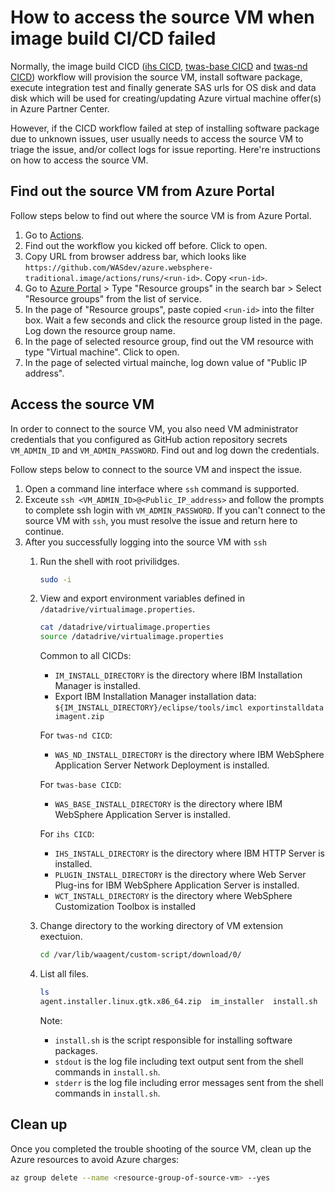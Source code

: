 # How to access the source VM when image build CI/CD failed

Normally, the image build CICD ([ihs CICD](../.github/workflows/ihsBuild.yml), [twas-base CICD](../.github/workflows/twas-baseBuild.yml) and [twas-nd CICD](../.github/workflows/twas-ndBuild.yml)) workflow will provision the source VM, install software package, execute integration test and finally generate SAS urls for OS disk and data disk which will be used for creating/updating Azure virtual machine offer(s) in Azure Partner Center. 

However, if the CICD workflow failed at step of installing software package due to unknown issues, user usually needs to access the source VM to triage the issue, and/or collect logs for issue reporting. Here're instructions on how to access the source VM.

## Find out the source VM from Azure Portal

Follow steps below to find out where the source VM is from Azure Portal.

1. Go to [Actions](https://github.com/WASdev/azure.websphere-traditional.image/actions).
1. Find out the workflow you kicked off before. Click to open.
1. Copy URL from browser address bar, which looks like `https://github.com/WASdev/azure.websphere-traditional.image/actions/runs/<run-id>`. Copy `<run-id>`.
1. Go to [Azure Portal](https://portal.azure.com/#home) > Type "Resource groups" in the search bar > Select "Resource groups" from the list of service.
1. In the page of "Resource groups", paste copied `<run-id>` into the filter box. Wait a few seconds and click the resource group listed in the page. Log down the resource group name.
1. In the page of selected resource group, find out the VM resource with type "Virtual machine". Click to open.
1. In the page of selected virtual mainche, log down value of "Public IP address".

## Access the source VM

In order to connect to the source VM, you also need VM administrator credentials that you configured as GitHub action repository secrets `VM_ADMIN_ID` and `VM_ADMIN_PASSWORD`. Find out and log down the credentials.

Follow steps below to connect to the source VM and inspect the issue.

1. Open a command line interface where `ssh` command is supported.
1. Exceute `ssh <VM_ADMIN_ID>@<Public_IP_address>` and follow the prompts to complete ssh login with `VM_ADMIN_PASSWORD`. If you can't connect to the source VM with `ssh`, you must resolve the issue and return here to continue.
1. After you successfully logging into the source VM with `ssh`
   1. Run the shell with root privilidges.
      ```bash
      sudo -i
      ```

    1. View and export environment variables defined in `/datadrive/virtualimage.properties`.
       ```bash
       cat /datadrive/virtualimage.properties
       source /datadrive/virtualimage.properties
       ```

       Common to all CICDs:
       * `IM_INSTALL_DIRECTORY` is the directory where IBM Installation Manager is installed.
       * Export IBM Installation Manager installation data: `${IM_INSTALL_DIRECTORY}/eclipse/tools/imcl exportinstalldata imagent.zip`

       For `twas-nd CICD`:
       * `WAS_ND_INSTALL_DIRECTORY` is the directory where IBM WebSphere Application Server Network Deployment is installed.

       For `twas-base CICD`:
       * `WAS_BASE_INSTALL_DIRECTORY` is the directory where IBM WebSphere Application Server is installed.

       For `ihs CICD`:
       * `IHS_INSTALL_DIRECTORY` is the directory where IBM HTTP Server is installed.
       * `PLUGIN_INSTALL_DIRECTORY` is the directory where Web Server Plug-ins for IBM WebSphere Application Server is installed.
       * `WCT_INSTALL_DIRECTORY` is the directory where WebSphere Customization Toolbox is installed

    1. Change directory to the working directory of VM extension exectuion.
       ```bash
       cd /var/lib/waagent/custom-script/download/0/
       ```

    1. List all files.
       ```bash
       ls
       agent.installer.linux.gtk.x86_64.zip  im_installer  install.sh  stderr  stdout
       ```

       Note:
       * `install.sh` is the script responsible for installing software packages.
       * `stdout` is the log file including text output sent from the shell commands in `install.sh`.
       * `stderr` is the log file including error messages sent from the shell commands in `install.sh`.

## Clean up

Once you completed the trouble shooting of the source VM, clean up the Azure resources to avoid Azure charges:

```bash
az group delete --name <resource-group-of-source-vm> --yes 
```

